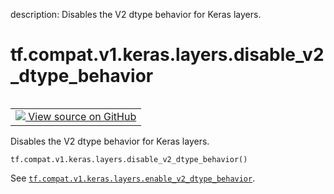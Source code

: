 description: Disables the V2 dtype behavior for Keras layers.

<div itemscope itemtype="http://developers.google.com/ReferenceObject">
<meta itemprop="name" content="tf.compat.v1.keras.layers.disable_v2_dtype_behavior" />
<meta itemprop="path" content="Stable" />
</div>

# tf.compat.v1.keras.layers.disable_v2_dtype_behavior

<!-- Insert buttons and diff -->

<table class="tfo-notebook-buttons tfo-api nocontent" align="left">
<td>
  <a target="_blank" href="https://github.com/tensorflow/tensorflow/blob/r2.3/tensorflow/python/keras/engine/base_layer_utils.py#L744-L751">
    <img src="https://www.tensorflow.org/images/GitHub-Mark-32px.png" />
    View source on GitHub
  </a>
</td>
</table>



Disables the V2 dtype behavior for Keras layers.

<pre class="devsite-click-to-copy prettyprint lang-py tfo-signature-link">
<code>tf.compat.v1.keras.layers.disable_v2_dtype_behavior()
</code></pre>



<!-- Placeholder for "Used in" -->

See <a href="../../../../../tf/compat/v1/keras/layers/enable_v2_dtype_behavior.md"><code>tf.compat.v1.keras.layers.enable_v2_dtype_behavior</code></a>.